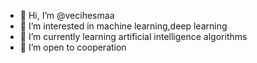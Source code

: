 - 👋 Hi, I’m @vecihesmaa
- 👀 I’m interested in machine learning,deep learning
- 🌱 I’m currently learning artificial intelligence algorithms
- 💞️ I’m open to cooperation

<!---
vecihesmaa/vecihesmaa is a ✨ special ✨ repository because its `README.md` (this file) appears on your GitHub profile.
You can click the Preview link to take a look at your changes.
--->
